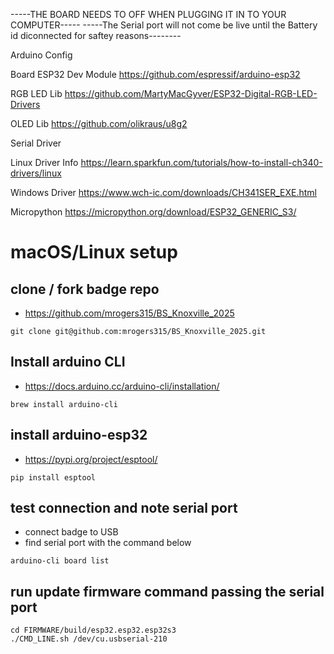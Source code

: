 -----THE BOARD NEEDS TO OFF WHEN PLUGGING IT IN TO YOUR COMPUTER-----
-----The Serial port will not come be live until the Battery id diconnected for saftey reasons--------

Arduino Config

Board ESP32 Dev Module
https://github.com/espressif/arduino-esp32

RGB LED Lib
https://github.com/MartyMacGyver/ESP32-Digital-RGB-LED-Drivers

OLED Lib
https://github.com/olikraus/u8g2


Serial Driver

Linux Driver Info
https://learn.sparkfun.com/tutorials/how-to-install-ch340-drivers/linux

Windows Driver
https://www.wch-ic.com/downloads/CH341SER_EXE.html

Micropython
https://micropython.org/download/ESP32_GENERIC_S3/

# macOS/Linux setup
## clone / fork badge repo
* https://github.com/mrogers315/BS_Knoxville_2025
```
git clone git@github.com:mrogers315/BS_Knoxville_2025.git
```

## Install arduino CLI
* https://docs.arduino.cc/arduino-cli/installation/
```
brew install arduino-cli
```

## install arduino-esp32
* https://pypi.org/project/esptool/
```
pip install esptool
```

## test connection and note serial port
* connect badge to USB
* find serial port with the command below
```
arduino-cli board list
```

## run update firmware command passing the serial port
```
cd FIRMWARE/build/esp32.esp32.esp32s3
./CMD_LINE.sh /dev/cu.usbserial-210
```
